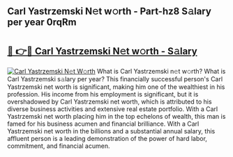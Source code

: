## Carl Yastrzemski N𝚎t w𝚘rth - Part-hz8 S𝚊lary per year 0rqRm

# <h2><a href="http://gc1fh1.nevu.top/?p=Carl+Yastrzemski">🔗 👉🔴 Carl Yastrzemski N𝚎t w𝚘rth - S𝚊lary</a></h2>

[![Carl Yastrzemski N𝚎t W𝚘rth](https://i.imgur.com/Oavwk0R.jpeg)](http://gc1fh1.nevu.top/?p=Carl+Yastrzemski)
What is Carl Yastrzemski n𝚎t w𝚘rth? What is Carl Yastrzemski s𝚊lary per year?
This financially successful person's Carl Yastrzemski net worth is significant, making him one of the wealthiest in his profession. His income from his employment is significant, but it is overshadowed by Carl Yastrzemski net worth, which is attributed to his diverse business activities and extensive real estate portfolio. With a Carl Yastrzemski net worth placing him in the top echelons of wealth, this man is famed for his business acumen and financial brilliance. With a Carl Yastrzemski net worth in the billions and a substantial annual salary, this affluent person is a leading demonstration of the power of hard labor, commitment, and financial acumen.
